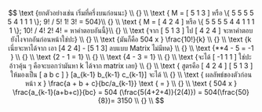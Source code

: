```math

\text {ยกตัวอย่างเช่น เริ่มที่ครึ่งบนก่อนนะ} \\ {} \\

\text {   M = [ 5 1 3 ] หรือ \{ 5 5 5 5 5 4 1 1 1 \}; 9! / 5! 1! 3! = 504}\\ {} \\
\text {   M = [ 4 2 4 ] หรือ \{ 5 5 5 5 4 4 1 1 1 1 \}; 10! / 4! 2! 4! = หาคำตอบอันนี้}\\ {} \\

\text {จาก [ 5 1 3 ] ไป [ 4 2 4 ] จะหาคำตอบยังไงจากอันก่อนหน้าใช่ปะ} \\ {} \\

\text {มันก็คือ 504 x } \frac{10!}{k} \\ {} \\

\text {k เนี่ยจะหาได้จาก 
เอา [4 2 4] - [5 1 3] ลบแบบ Matrix ไม่มีทด} \\ {} \\
\text {**4 - 5 = -1  }  \\ {} \\
\text {2 - 1 = 1} \\ {} \\
\text {4 - 3 = 1} \\ {} \\
\text {จะได้ [ -1 1 1 ] ใช่ปะ อ้าวคุ้น ๆ คือจะบอกว่ามันหา k ได้จาก matrix เลย} 
\\ {} \\
\text { สูตรคือ [ 4 2 4 ] [ 5 1 3 ] ให้มองเป็น [ a b c ]  } [a_{k-1} b_{k-1} c_{k-1}]
จะได้
\\ {} \\
\text { ผลลัพธ์ของตัวก่อนหน้า x } \frac{a + b + c}{bc/a_{k-1}} \text { = }
\\ {} \\
\text { 504 x } \frac{a_{k-1}(a+b+c)}{bc} =  504 (\frac{5(4+2+4)}{2(4)}) = 504(\frac{50}{8})= 3150
\\ {} \\


  


```
<!-- \text {   M = [ 6 0 2 ] หรือ \{ 5 5 5 5 5 5 1 1 \}; 8! / 6! 0! 2! = 28}\\ {} \\
\text {.} \\ {} \\
\text {.} \\ {} \\
\text { M = [ 0 6 8 ] หรือ \{ 4 4 4 4 4 4 1 1 1 1 1 1 1 1 \}; 14! / 0! 6! 8! = 3003 }\\ {} \\ -->


<!-- \text { จริง ๆ มันก็คือการเปลี่ยนเลข 5 เป็น 4 1 เรื่อย ๆ จนเหลือแต่ 4 กับ 1 ลองสังเกตุ  }\\ {} \\


\text {มันคือการบวก +[ -1 1 1 ] ไปเรื่อย ๆ จน a เป็น 0 นั่นเอง }\\ {} \\
\text {**ทีนี้ครึ่งล่างของเรามันก็คือการเปลี่ยน 4 เป็น 1 1 1 1 จริงปะ **}\\ {} \\
\text { M = [ 0 6 8 ] หรือ \{ 4 4 4 4 4 4 1 1 1 1 1 1 1 1 \}; 14! / 0! 6! 8! = 3003 }\\ {} \\
\text { M = [ 0 5 12 ] หรือ \{ 4 4 4 4 4 1 1 1 1 1 1 1 1 1 1 1 1 \}; 17! / 0! 5! 12! = ลองทาย }\\ {} \\
\text {.} \\ {} \\
\text {.} \\ {} \\
\text { M = [ 0 0 32 ] หรือ \{  เลขหนึ่งสามสิบสองตัว \}; 32! / 32! = 1 }\\ {} \\
\text { นี่ก็จะเป็นครึ่งหลังของ Divide \& Conquer }\\ {} \\
 -->
